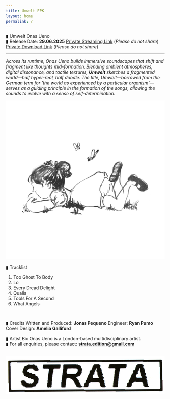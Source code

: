 ```yaml
---
title: Umwelt EPK
layout: home
permalink: /
---
```


▮ Umwelt
Onas Ueno
<br>
▮ Release Date: **29.06.2025**
[Private Streaming Link](https://on.soundcloud.com/4Cv8n7n5JwtJ15Ex7) (*Please do not share*)
[Private Download Link](https://drive.google.com/drive/folders/1FIs8TBnxo_RsFuXn9e8zvKQpqvLfNhaX?usp=sharing) (*Please do not share*)
<br>

---
  
*Across its runtime, Onas Ueno builds immersive soundscapes that shift and fragment like thoughts mid-formation. Blending ambient atmospheres, digital dissonance, and tactile textures, **Umwelt** sketches a fragmented world—half hyper-real, half doodle. The title, Umwelt—borrowed from the German term for 'the world as experienced by a particular organism'—serves as a guiding principle in the formation of the songs, allowing the sounds to evolve with a sense of self-determination.*

<img src="UmweltCover.jpg" alt="Umwelt Cover" class="centered-image">
  
▮ Tracklist
1. Too Ghost To Body
2. Lo
3. Every Dread Delight
4. Qualia
5. Tools For A Second
6. What Angels

<br>
  
▮ Credits
Written and Produced: **Jonas Pequeno**
Engineer: **Ryan Pumo**
Cover Design: **Amelia Galliford**
<br>
  
▮ Artist Bio
Onas Ueno is a London-based multidisciplinary artist.
<br>
▮ For all enquiries, please contact: **strata.edition@gmail.com**
<br>
<br>


<img src="BWLogo_.png" alt="Strata Logo" class="centered-logo">
